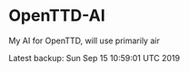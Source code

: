 # OpenTTD-AI
My AI for OpenTTD, will use primarily air

Latest backup: Sun Sep 15 10:59:01 UTC 2019
